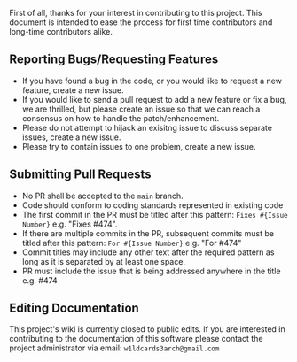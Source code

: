 First of all, thanks for your interest in contributing to this project. This document is intended to ease the process for first time contributors and long-time contributors alike.

## Reporting Bugs/Requesting Features

- If you have found a bug in the code, or you would like to request a new feature, create a new issue.
- If you would like to send a pull request to add a new feature or fix a bug, we are thrilled, but please create an issue so that we can reach a consensus on how to handle the patch/enhancement.
- Please do not attempt to hijack an exisitng issue to discuss separate issues, create a new issue.
- Please try to contain issues to one problem, create a new issue.

## Submitting Pull Requests

- No PR shall be accepted to the `main` branch.
- Code should conform to coding standards represented in existing code
- The first commit in the PR must be titled after this pattern: `Fixes #{Issue Number}` e.g. "Fixes #474".
- If there are multiple commits in the PR, subsequent commits must be titled after this pattern: `For #{Issue Number}` e.g. "For #474"
- Commit titles may include any other text after the required pattern as long as it is separated by at least one space.
- PR must include the issue that is being addressed anywhere in the title e.g. #474

## Editing Documentation

This project's wiki is currently closed to public edits. If you are interested in contributing to the documentation of this software please contact the project administrator via email: `w1ldcards3arch@gmail.com`